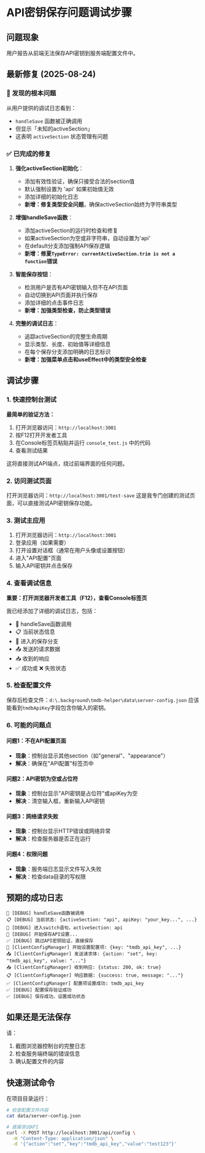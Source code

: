 # API密钥保存问题调试步骤

## 问题现象
用户报告从前端无法保存API密钥到服务端配置文件中。

## 最新修复 (2025-08-24)

### 🔧 发现的根本问题
从用户提供的调试日志看到：
- `handleSave` 函数被正确调用
- 但显示「未知的activeSection」
- 这表明 `activeSection` 状态管理有问题

### ✅ 已完成的修复
1. **强化activeSection初始化**：
   - 添加有效性验证，确保只接受合法的section值
   - 默认强制设置为 'api' 如果初始值无效
   - 添加详细的初始化日志
   - **新增：修复类型安全问题**，确保activeSection始终为字符串类型

2. **增强handleSave函数**：
   - 添加activeSection的运行时检查和修复
   - 如果activeSection为空或非字符串，自动设置为'api'
   - 在default分支添加强制API保存逻辑
   - **新增：修夏`TypeError: currentActiveSection.trim is not a function`错误**

3. **智能保存按钮**：
   - 检测用户是否有API密钥输入但不在API页面
   - 自动切换到API页面并执行保存
   - 添加详细的点击事件日志
   - **新增：加强类型检查，防止类型错误**

4. **完整的调试日志**：
   - 追踪activeSection的完整生命周期
   - 显示类型、长度、初始值等详细信息
   - 在每个保存分支添加明确的日志标识
   - **新增：加强菜单点击和useEffect中的类型安全检查**

## 调试步骤

### 1. 快速控制台测试
**最简单的验证方法：**

1. 打开浏览器访问：`http://localhost:3001`
2. 按F12打开开发者工具
3. 在Console标签页粘贴并运行 `console_test.js` 中的代码
4. 查看测试结果

这将直接测试API端点，绕过前端界面的任何问题。

### 2. 访问测试页面
打开浏览器访问：`http://localhost:3001/test-save`
这是我专门创建的测试页面，可以直接测试API密钥保存功能。

### 3. 测试主应用
1. 打开浏览器访问：`http://localhost:3001`
2. 登录应用（如果需要）
3. 打开设置对话框（通常在用户头像或设置按钮）
4. 进入"API配置"页面
5. 输入API密钥并点击保存

### 4. 查看调试信息
**重要：打开浏览器开发者工具（F12），查看Console标签页**

我已经添加了详细的调试日志，包括：
- 🚀 handleSave函数调用
- 📋 当前状态信息
- 🎯 进入的保存分支
- 📤 发送的请求数据
- 📥 收到的响应
- ✅ 成功或 ❌ 失败状态

### 5. 检查配置文件
保存后检查文件：`d:\.background\tmdb-helper\data\server-config.json`
应该能看到`tmdbApiKey`字段包含你输入的密钥。

### 6. 可能的问题点

#### 问题1：不在API配置页面
- **现象**：控制台显示其他section（如"general"、"appearance"）
- **解决**：确保在"API配置"标签页中

#### 问题2：API密钥为空或占位符
- **现象**：控制台显示"API密钥是占位符"或apiKey为空
- **解决**：清空输入框，重新输入API密钥

#### 问题3：网络请求失败
- **现象**：控制台显示HTTP错误或网络异常
- **解决**：检查服务器是否正在运行

#### 问题4：权限问题
- **现象**：服务端日志显示文件写入失败
- **解决**：检查data目录的写权限

## 预期的成功日志
```
🚀 [DEBUG] handleSave函数被调用
📋 [DEBUG] 当前状态: {activeSection: "api", apiKey: "your_key...", ...}
🎯 [DEBUG] 进入switch语句，activeSection: api
💾 [DEBUG] 开始保存API设置...
✅ [DEBUG] 跳过API密钥验证，直接保存
🔧 [ClientConfigManager] 开始设置配置项: {key: "tmdb_api_key", ...}
📤 [ClientConfigManager] 发送请求体: {action: "set", key: "tmdb_api_key", value: "..."}
📥 [ClientConfigManager] 收到响应: {status: 200, ok: true}
📋 [ClientConfigManager] 响应数据: {success: true, message: "..."}
✅ [ClientConfigManager] 配置项设置成功: tmdb_api_key
✅ [DEBUG] 配置保存验证成功
✅ [DEBUG] 保存成功，设置成功状态
```

## 如果还是无法保存
请：
1. 截图浏览器控制台的完整日志
2. 检查服务端终端的错误信息
3. 确认配置文件的内容

## 快速测试命令
在项目目录运行：
```bash
# 检查配置文件内容
cat data/server-config.json

# 直接测试API
curl -X POST http://localhost:3001/api/config \
  -H "Content-Type: application/json" \
  -d '{"action":"set","key":"tmdb_api_key","value":"test123"}'
```